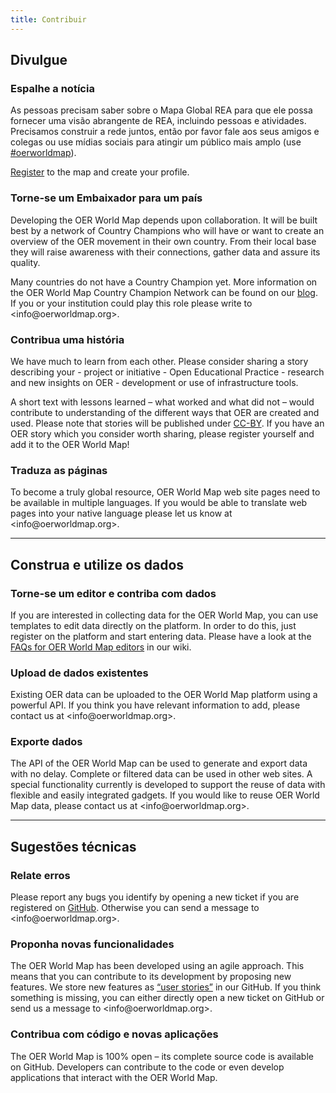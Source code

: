 ```yaml
---
title: Contribuir
---
```

## Divulgue

### Espalhe a notícia

As pessoas precisam saber sobre o Mapa Global REA para que ele possa fornecer uma visão abrangente de REA, incluindo pessoas e atividades. Precisamos construir a rede juntos, então por favor fale aos seus amigos e colegas ou use mídias sociais para atingir um público mais amplo (use [ #oerworldmap](https://twitter.com/hashtag/oerworldmap)).

[Register](https://oerworldmap.org/user/register) to the map and create your profile.

### Torne-se um Embaixador para um país

Developing the OER World Map depends upon collaboration. It will be built best by a network of Country Champions who will have or want to create an overview of the OER movement in their own country. From their local base they will raise awareness with their connections, gather data and assure its quality.

Many countries do not have a Country Champion yet. More information on the OER World Map Country Champion Network can be found on our [blog](https://oerworldmap.wordpress.com/2015/09/19/how-to-become-part-of-the-oer-world-map-country-champion-network/). If you or your institution could play this role please write to <in&#102;o&#64;oerw&#111;&#114;ldma&#112;&#46;org>.

### Contribua uma história

We have much to learn from each other. Please consider sharing a story describing your - project or initiative - Open Educational Practice - research and new insights on OER - development or use of infrastructure tools.

A short text with lessons learned – what worked and what did not – would contribute to understanding of the different ways that OER are created and used. Please note that stories will be published under [CC-BY](https://creativecommons.org/licenses/by/4.0/). If you have an OER story which you consider worth sharing, please register yourself and add it to the OER World Map!

### Traduza as páginas

To become a truly global resource, OER World Map web site pages need to be available in multiple languages. If you would be able to translate web pages into your native language please let us know at <in&#102;o&#64;oerw&#111;&#114;ldma&#112;&#46;org>.

* * *

## Construa e utilize os dados

### Torne-se um editor e contriba com dados

If you are interested in collecting data for the OER World Map, you can use templates to edit data directly on the platform. In order to do this, just register on the platform and start entering data. Please have a look at the [FAQs for OER World Map editors](https://github.com/hbz/oerworldmap/wiki/FAQs-for-OER-World-Map-editors) in our wiki.

### Upload de dados existentes

Existing OER data can be uploaded to the OER World Map platform using a powerful API. If you think you have relevant information to add, please contact us at <in&#102;o&#64;oerw&#111;&#114;ldma&#112;&#46;org>.

### Exporte dados

The API of the OER World Map can be used to generate and export data with no delay. Complete or filtered data can be used in other web sites. A special functionality currently is developed to support the reuse of data with flexible and easily integrated gadgets. If you would like to reuse OER World Map data, please contact us at <in&#102;o&#64;oerw&#111;&#114;ldma&#112;&#46;org>.

* * *

## Sugestões técnicas

### Relate erros

Please report any bugs you identify by opening a new ticket if you are registered on [GitHub](https://github.com/hbz/oerworldmap). Otherwise you can send a message to <in&#102;o&#64;oerw&#111;&#114;ldma&#112;&#46;org>.

### Proponha novas funcionalidades

The OER World Map has been developed using an agile approach. This means that you can contribute to its development by proposing new features. We store new features as [“user stories”](https://github.com/hbz/oerworldmap/labels/story) in our GitHub. If you think something is missing, you can either directly open a new ticket on GitHub or send us a message to <in&#102;o&#64;oerw&#111;&#114;ldma&#112;&#46;org>.

### Contribua com código e novas aplicações

The OER World Map is 100% open – its complete source code is available on GitHub. Developers can contribute to the code or even develop applications that interact with the OER World Map.